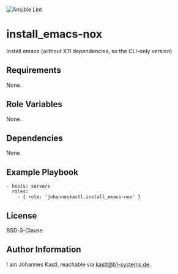 ![Ansible Lint](https://github.com/johanneskastl/ansible-role-install_emacs-nox/workflows/Ansible%20Lint/badge.svg)

install_emacs-nox
=========

Install emacs (without X11 dependencies, so the CLI-only version)

Requirements
------------

None.

Role Variables
--------------

None.

Dependencies
------------

None

Example Playbook
----------------

    - hosts: servers
      roles:
        - { role: 'johanneskastl.install_emacs-nox' }

License
-------

BSD-3-Clause

Author Information
------------------

I am Johannes Kastl, reachable via kastl@b1-systems.de.
